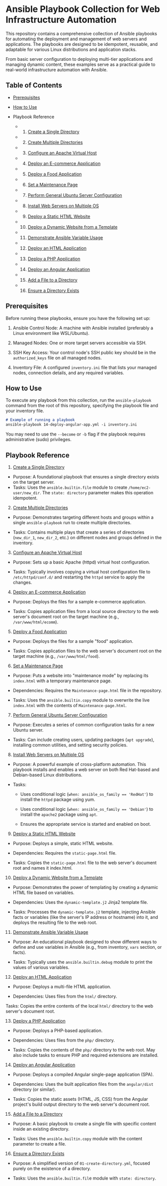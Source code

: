 # Ansible Playbook Collection for Web Infrastructure Automation

This repository contains a comprehensive collection of Ansible playbooks for automating the deployment and management of web servers and applications. The playbooks are designed to be idempotent, reusable, and adaptable for various Linux distributions and application stacks.

From basic server configuration to deploying multi-tier applications and managing dynamic content, these examples serve as a practical guide to real-world infrastructure automation with Ansible.

## Table of Contents

- [Prerequisites](https://github.com/omotomiwa26/Ansible_Playbook/blob/main/README.md)

- [How to Use](https://github.com/omotomiwa26/Ansible_Playbook/blob/main/README.md)

- Playbook Reference

    - 01. [Create a Single Directory](https://github.com/omotomiwa26/Ansible_Playbook/blob/main/01-create-directory.yml) 

    - 02. [Create Multiple Directories](https://github.com/omotomiwa26/Ansible_Playbook/blob/main/02-create-multiple-directories.yml)

    - 03. [Configure an Apache Virtual Host](https://github.com/omotomiwa26/Ansible_Playbook/blob/main/03-configure-httpd-vhost.yml)

    - 04. [Deploy an E-commerce Application](https://github.com/omotomiwa26/Ansible_Playbook/blob/main/04-deploy-ecommerce-app.yml)

    - 05. [Deploy a Food Application](https://github.com/omotomiwa26/Ansible_Playbook/blob/main/05-deploy-food-app.yml)

    - 06. [Set a Maintenance Page](https://github.com/omotomiwa26/Ansible_Playbook/blob/main/06-set-maintenance-page.yml)

    - 07. [Perform General Ubuntu Server Configuration](https://github.com/omotomiwa26/Ansible_Playbook/blob/main/07-configure-ubuntu-server.yml)

    - 08. [Install Web Servers on Multiple OS](https://github.com/omotomiwa26/Ansible_Playbook/blob/main/08-install-webservers-multi-os.yml)

    - 09. [Deploy a Static HTML Website](https://github.com/omotomiwa26/Ansible_Playbook/blob/main/09-deploy-static-website.yml)

    - 10. [Deploy a Dynamic Website from a Template](https://github.com/omotomiwa26/Ansible_Playbook/blob/main/10-deploy-dynamic-website-from-template.yml)

    - 11. [Demonstrate Ansible Variable Usage](https://github.com/omotomiwa26/Ansible_Playbook/blob/main/11-demonstrate-variable-usage.yml)

    - 12. [Deploy an HTML Application](https://github.com/omotomiwa26/Ansible_Playbook/blob/main/12-deploy-html-app.yml)

    - 13. [Deploy a PHP Application](https://github.com/omotomiwa26/Ansible_Playbook/blob/main/13-deploy-php-app.yml)

    - 14. [Deploy an Angular Application](https://github.com/omotomiwa26/Ansible_Playbook/blob/main/14-deploy-angular-app.yml)

    - 15. [Add a File to a Directory](https://github.com/omotomiwa26/Ansible_Playbook/blob/main/add_file_to_dir.yaml)

    - 16. [Ensure a Directory Exists](https://github.com/omotomiwa26/Ansible_Playbook/blob/main/create_dir.yml)

## Prerequisites

Before running these playbooks, ensure you have the following set up:

1. Ansible Control Node: A machine with Ansible installed (preferably a Linux environment like WSL/Ubuntu).
    
2. Managed Nodes: One or more target servers accessible via SSH.

3. SSH Key Access: Your control node's SSH public key should be in the `authorized_keys` file on all managed nodes.

4. Inventory File: A configured `inventory.ini` file that lists your managed nodes, connection details, and any required variables.

## How to Use

To execute any playbook from this collection, run the `ansible-playbook` command from the root of this repository, specifying the playbook file and your inventory file.

```md
# Example of running a playbook
ansible-playbook 14-deploy-angular-app.yml -i inventory.ini
```

You may need to use the `--become` or `-b` flag if the playbook requires administrative (sudo) privileges.

## Playbook Reference

01. [Create a Single Directory](https://github.com/omotomiwa26/Ansible_Playbook/blob/main/01-create-directory.yml)

- Purpose: A foundational playbook that ensures a single directory exists on the target server.
- Tasks: Uses the `ansible.builtin.file` module to create `/home/ec2-user/new_dir`. The `state: directory` parameter makes this operation idempotent.

02. [Create Multiple Directories](https://github.com/omotomiwa26/Ansible_Playbook/blob/main/02-create-multiple-directories.yml)

- Purpose: Demonstrates targeting different hosts and groups within a single `ansible-playbook` run to create multiple directories.

- Tasks: Contains multiple plays that create a series of directories (`new_dir_1`, `new_dir_2`, etc.) on different nodes and groups defined in the inventory.

03. [Configure an Apache Virtual Host](https://github.com/omotomiwa26/Ansible_Playbook/blob/main/03-configure-httpd-vhost.yml)

- Purpose: Sets up a basic Apache (httpd) virtual host configuration.

- Tasks: Typically involves copying a virtual host configuration file to `/etc/httpd/conf.d/` and restarting the `httpd` service to apply the changes.

04. [Deploy an E-commerce Application](https://github.com/omotomiwa26/Ansible_Playbook/blob/main/04-deploy-ecommerce-app.yml)

- Purpose: Deploys the files for a sample e-commerce application.

- Tasks: Copies application files from a local source directory to the web server's document root on the target machine (e.g., `/var/www/html/ecomm`).

05. [Deploy a Food Application](https://github.com/omotomiwa26/Ansible_Playbook/blob/main/05-deploy-food-app.yml)

- Purpose: Deploys the files for a sample "food" application.

- Tasks: Copies application files to the web server's document root on the target machine (e.g., `/var/www/html/food`).

06. [Set a Maintenance Page](https://github.com/omotomiwa26/Ansible_Playbook/blob/main/06-set-maintenance-page.yml)

- Purpose: Puts a website into "maintenance mode" by replacing its `index.html` with a temporary maintenance page.

- Dependencies: Requires the `Maintenance-page.html` file in the repository.

- Tasks: Uses the `ansible.builtin.copy` module to overwrite the live `index.html` with the contents of `Maintenance-page.html`.

07. [Perform General Ubuntu Server Configuration](https://github.com/omotomiwa26/Ansible_Playbook/blob/main/07-configure-ubuntu-server.yml)

- Purpose: Executes a series of common configuration tasks for a new Ubuntu server.

- Tasks: Can include creating users, updating packages (`apt upgrade`), installing common utilities, and setting security policies.

08. [Install Web Servers on Multiple OS](https://github.com/omotomiwa26/Ansible_Playbook/blob/main/08-install-webservers-multi-os.yml)

- Purpose: A powerful example of cross-platform automation. This playbook installs and enables a web server on both Red Hat-based and Debian-based Linux distributions.

- Tasks:

    - Uses conditional logic (`when: ansible_os_family == 'RedHat'`) to install the `httpd` package using yum.

    - Uses conditional logic (`when: ansible_os_family == 'Debian'`) to install the `apache2` package using `apt`.

    - Ensures the appropriate service is started and enabled on boot.

09. [Deploy a Static HTML Website](https://github.com/omotomiwa26/Ansible_Playbook/blob/main/09-deploy-static-website.yml)

- Purpose: Deploys a simple, static HTML website.

- Dependencies: Requires the `static-page.html` file.

- Tasks: Copies the `static-page.html` file to the web server's document root and names it index.html.

10. [Deploy a Dynamic Website from a Template](https://github.com/omotomiwa26/Ansible_Playbook/blob/main/10-deploy-dynamic-website-from-template.yml)

- Purpose: Demonstrates the power of templating by creating a dynamic HTML file based on variables.

- Dependencies: Uses the `dynamic-template.j2` Jinja2 template file.

- Tasks: Processes the `dynamic-template.j2` template, injecting Ansible facts or variables (like the server's IP address or hostname) into it, and deploys the resulting file to the web root.

11. [Demonstrate Ansible Variable Usage](https://github.com/omotomiwa26/Ansible_Playbook/blob/main/11-demonstrate-variable-usage.yml)

- Purpose: An educational playbook designed to show different ways to define and use variables in Ansible (e.g., from inventory, `vars` section, or facts).

- Tasks: Typically uses the `ansible.builtin.debug` module to print the values of various variables.

12. [Deploy an HTML Application](https://github.com/omotomiwa26/Ansible_Playbook/blob/main/12-deploy-html-app.yml)

- Purpose: Deploys a multi-file HTML application.

- Dependencies: Uses files from the `html/` directory.

 Tasks: Copies the entire contents of the local `html/` directory to the web server's document root.

13. [Deploy a PHP Application](https://github.com/omotomiwa26/Ansible_Playbook/blob/main/13-deploy-php-app.yml)

- Purpose: Deploys a PHP-based application.

- Dependencies: Uses files from the `php/` directory.

- Tasks: Copies the contents of the `php/` directory to the web root. May also include tasks to ensure PHP and required extensions are installed.

14. [Deploy an Angular Application](https://github.com/omotomiwa26/Ansible_Playbook/blob/main/14-deploy-angular-app.yml)

- Purpose: Deploys a compiled Angular single-page application (SPA).

- Dependencies: Uses the built application files from the `angular/dist` directory (or similar).

- Tasks: Copies the static assets (HTML, JS, CSS) from the Angular project's build output directory to the web server's document root.

15. [Add a File to a Directory](https://github.com/omotomiwa26/Ansible_Playbook/blob/main/add_file_to_dir.yaml)

- Purpose: A basic playbook to create a single file with specific content inside an existing directory.

- Tasks: Uses the `ansible.builtin.copy` module with the content parameter to create a file.

16. [Ensure a Directory Exists](https://github.com/omotomiwa26/Ansible_Playbook/blob/main/create_dir.yml)

- Purpose: A simplified version of `01-create-directory.yml`, focused purely on the existence of a directory.

- Tasks: Uses the `ansible.builtin.fil`e module with `state: directory`.
